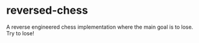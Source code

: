 # reversed-chess
A reverse engineered chess implementation where the main goal is to lose. Try to lose!
